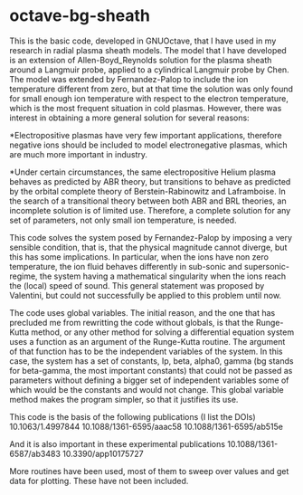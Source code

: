 # octave-bg-sheath

This is the basic code, developed in GNUOctave, that I have used in my research in radial plasma sheath models. The model that I have developed is an extension of Allen-Boyd_Reynolds solution for the plasma sheath around a Langmuir probe, applied to a cylindrical Langmuir probe by Chen. The model was extended by Fernandez-Palop to include the ion temperature different from zero, but at that time the solution was only found for small enough ion temperature with respect to the electron temperature, which is the most frequent situation in cold plasmas. However, there was interest in obtaining a more general solution for several reasons:

*Electropositive plasmas have very few important applications, therefore negative ions should be included to model electronegative plasmas, which are much more important in industry.

*Under certain circumstances, the same electropositive Helium plasma behaves as predicted by ABR theory, but transitions to behave as predicted by the orbital complete theory of Berstein-Rabinowitz and Laframboise. In the search of a transitional theory between both ABR and BRL theories, an incomplete solution is of limited use. Therefore, a complete solution for any set of parameters, not only small ion temperature, is needed.

This code solves the system posed by Fernandez-Palop by imposing a very sensible condition, that is, that the physical magnitude cannot diverge, but this has some implications. In particular, when the ions have non zero temperature, the ion fluid behaves differently in sub-sonic and supersonic-regime, the system having a mathematical singularity when the ions reach the (local) speed of sound. This general statement was proposed by Valentini, but could not successfully be applied to this problem until now.

The code uses global variables. The initial reason, and the one that has precluded me from rewritting the code without globals, is that the Runge-Kutta method, or any other method for solving a differential equation system uses a function as an argument of the Runge-Kutta routine. The argument of that function has to be the independent variables of the system. In this case, the system has a set of constants, Ip, beta, alpha0, gamma (bg stands for beta-gamma, the most important constants) that could not be passed as parameters without defining a bigger set of independent variables some of which would be the constants and would not change. This global variable method makes the program simpler, so that it justifies its use.

This code is the basis of the following publications (I list the DOIs)
10.1063/1.4997844
10.1088/1361-6595/aaac58
10.1088/1361-6595/ab515e

And it is also important in these experimental publications
10.1088/1361-6587/ab3483
10.3390/app10175727

More routines have been used, most of them to sweep over values and get data for plotting. These have not been included.
